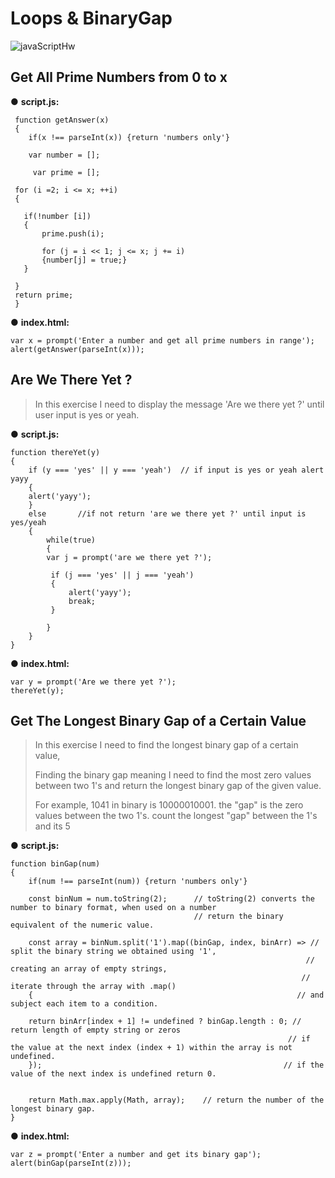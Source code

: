 # Loops & BinaryGap
![javaScriptHw](https://user-images.githubusercontent.com/80118008/142606771-56fe7a71-58f4-4965-b73d-3fc9ed316b66.gif)


## Get All Prime Numbers from 0 to x
● **script.js:**
```
 function getAnswer(x)
 {
    if(x !== parseInt(x)) {return 'numbers only'}    
    
    var number = [];
    
     var prime = [];
     
 for (i =2; i <= x; ++i)
 {

   if(!number [i])   
   { 
       prime.push(i);
       
       for (j = i << 1; j <= x; j += i)
       {number[j] = true;}                                 
   }  
   
 }
 return prime;
 }
```

● **index.html:**
```
var x = prompt('Enter a number and get all prime numbers in range');
alert(getAnswer(parseInt(x)));
```

## Are We There Yet ?
> In this exercise I need to display the message 'Are we there yet ?' until user input is yes or yeah.

● **script.js:**
```
function thereYet(y)
{
    if (y === 'yes' || y === 'yeah')  // if input is yes or yeah alert yayy
    {
    alert('yayy'); 
    }
    else       //if not return 'are we there yet ?' until input is yes/yeah
    { 
        while(true)
        {
        var j = prompt('are we there yet ?');  

         if (j === 'yes' || j === 'yeah')
         {
             alert('yayy');
             break;
         }  
         
        }   
    }
}
```

● **index.html:**
```
var y = prompt('Are we there yet ?');
thereYet(y);
```

## Get The Longest Binary Gap of a Certain Value
> In this exercise I need to find the longest binary gap of a certain value,
> 
> Finding the binary gap meaning I need to find the most zero values between two 1's and return the longest binary gap of the given value.
> 
> For example, 1041 in binary is 10000010001. the "gap" is the zero values between the two 1's. count the longest "gap" between the 1's and its 5
> 

● **script.js:**
```
function binGap(num)
{
    if(num !== parseInt(num)) {return 'numbers only'}
  
    const binNum = num.toString(2);      // toString(2) converts the number to binary format, when used on a number
                                         // return the binary equivalent of the numeric value.
  
    const array = binNum.split('1').map((binGap, index, binArr) => // split the binary string we obtained using '1',
                                                                  // creating an array of empty strings,
                                                                 // iterate through the array with .map()
    {                                                           // and subject each item to a condition.
                                                                   
    return binArr[index + 1] != undefined ? binGap.length : 0; // return length of empty string or zeros
                                                              // if the value at the next index (index + 1) within the array is not undefined.
    });                                                      // if the value of the next index is undefined return 0.
     
    
    return Math.max.apply(Math, array);    // return the number of the longest binary gap.                                         
}
```

● **index.html:**
```
var z = prompt('Enter a number and get its binary gap');
alert(binGap(parseInt(z)));
```
